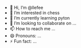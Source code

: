 - 👋 Hi, I’m @llefee
- 👀 I’m interested in chess
- 🌱 I’m currently learning pyton
- 💞️ I’m looking to collaborate on ...
- 📫 How to reach me ...
- 😄 Pronouns: ...
- ⚡ Fun fact: ...

<!---
llefee/llefee is a ✨ special ✨ repository because its `README.md` (this file) appears on your GitHub profile.
You can click the Preview link to take a look at your changes.
--->
